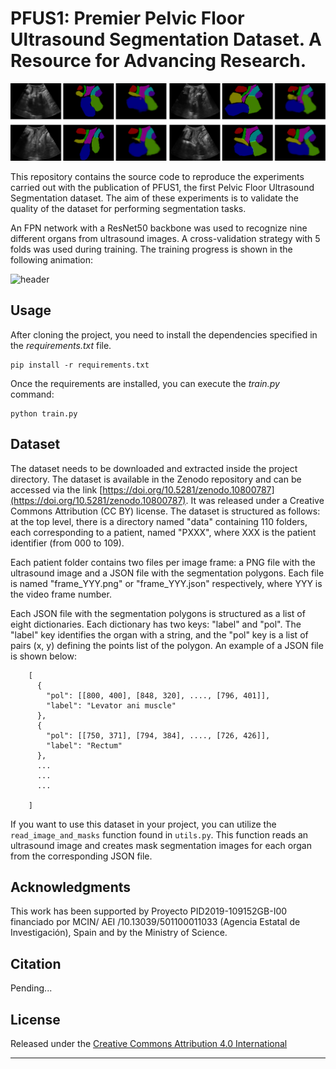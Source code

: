# PFUS1: Premier Pelvic Floor Ultrasound Segmentation Dataset. A Resource for Advancing Research.

![header](media/header.png)  

This repository contains the source code to reproduce the experiments carried out with the publication of PFUS1, the first Pelvic Floor Ultrasound Segmentation dataset. The aim of these experiments is to validate the quality of the dataset for performing segmentation tasks.

An FPN network with a ResNet50 backbone was used to recognize nine different organs from ultrasound images. A cross-validation strategy with 5 folds was used during training. The training progress is shown in the following animation:

![header](media/train_progress.gif)  

## Usage

After cloning the project, you need to install the dependencies specified in the *requirements.txt* file.

```commandline
pip install -r requirements.txt
```

Once the requirements are installed, you can execute the *train.py* command:

```commandline
python train.py
```

## Dataset

The dataset needs to be downloaded and extracted inside the project directory. The dataset is available in the Zenodo repository and can be accessed via the link [https://doi.org/10.5281/zenodo.10800787](https://doi.org/10.5281/zenodo.10800787). It was released under a Creative Commons Attribution (CC BY) license. The dataset is structured as follows: at the top level, there is a directory named "data" containing 110 folders, each corresponding to a patient, named "PXXX", where XXX is the patient identifier (from 000 to 109).

Each patient folder contains two files per image frame: a PNG file with the ultrasound image and a JSON file with the segmentation polygons. Each file is named "frame\_YYY\.png" or "frame\_YYY\.json" respectively, where YYY is the video frame number.

Each JSON file with the segmentation polygons is structured as a list of eight dictionaries. Each dictionary has two keys: "label" and "pol". The "label" key identifies the organ with a string, and the "pol" key is a list of pairs (x, y) defining the points list of the polygon. An example of a JSON file is shown below:


```
    [
      { 
        "pol": [[800, 400], [848, 320], ...., [796, 401]],
        "label": "Levator ani muscle"
      },
      { 
        "pol": [[750, 371], [794, 384], ...., [726, 426]],
        "label": "Rectum"
      },
      ...
      ...
      ...

    ]
``` 

If you want to use this dataset in your project, you can utilize the `read_image_and_masks` function found in `utils.py`. This function reads an ultrasound image and creates mask segmentation images for each organ from the corresponding JSON file.
## Acknowledgments

This work has been supported by Proyecto PID2019-109152GB-I00 financiado por MCIN/ AEI /10.13039/501100011033 (Agencia Estatal de Investigación), Spain and by the Ministry of Science.

## Citation

Pending...

## License

Released under the [Creative Commons Attribution 4.0 International](https://creativecommons.org/licenses/by/4.0/legalcode)

---
